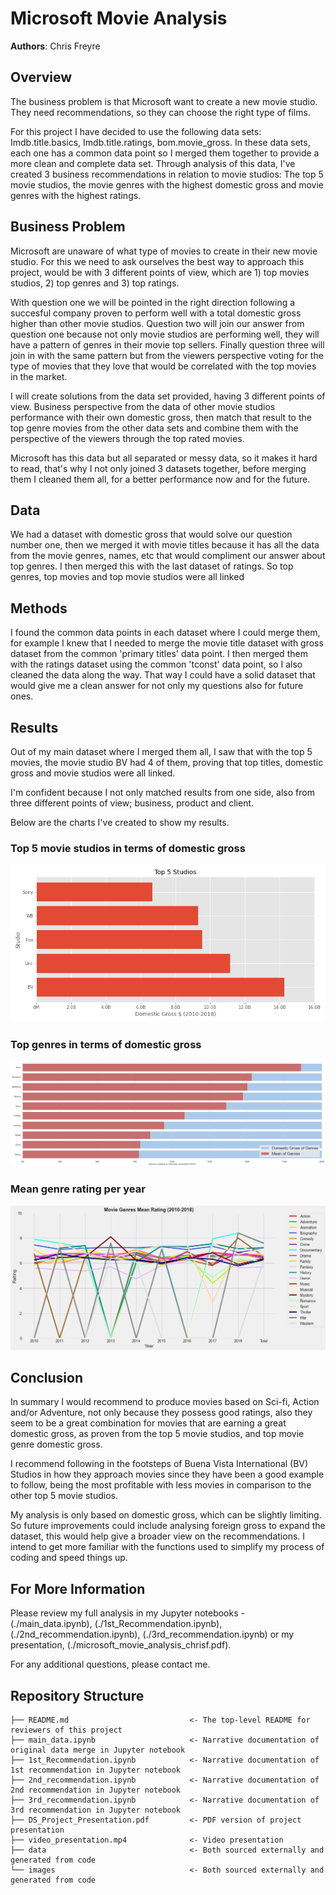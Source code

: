 # Microsoft Movie Analysis

**Authors**: Chris Freyre

## Overview

The business problem is that Microsoft want to create a new movie studio. They need recommendations, so they can choose the right type of films. 

For this project I have decided to use the following data sets: Imdb.title.basics, Imdb.title.ratings, bom.movie_gross. In these data sets, each one has a common data point so I merged them together to provide a more clean and complete data set. Through analysis of this data, I've created 3 business recommendations in relation to movie studios: The top 5 movie studios, the movie genres with the highest domestic gross and movie genres with the highest ratings. 

## Business Problem

Microsoft are unaware of what type of movies to create in their new movie studio. For this we need to ask ourselves the best way to approach this project, would be with 3 different points of view, which are 1) top movies studios, 2) top genres and 3) top ratings. 

With question one we will be pointed in the right direction following a succesful company proven to perform well with a total domestic gross higher than other movie studios. Question two will join our answer from question one because not only movie studios are performing well, they will have a pattern of genres in their movie top sellers. Finally question three will join in with the same pattern but from the viewers perspective voting for the type of movies that they love that would be correlated with the top movies in the market.

I will create solutions from the data set provided, having 3 different points of view. Business perspective from the data of other movie studios performance with their own domestic gross, then match that result to the top genre movies from the other data sets and combine them with the perspective of the viewers through the top rated movies. 

Microsoft has this data but all separated or messy data, so it makes it hard to read, that's why I not only joined 3 datasets together, before merging them I cleaned them all, for a better performance now and for the future.

## Data

We had a dataset with domestic gross that would solve our question number one, then we merged it with movie titles because it has all the data from the movie genres, names, etc that would compliment our answer about top genres. I then merged this with the last dataset of ratings. So top genres, top movies and top movie studios were all linked

## Methods

I found the common data points in each dataset where I could merge them, for example I knew that I needed to merge the movie title dataset with gross dataset from the common 'primary titles' data point. I then merged them with the ratings dataset using the common 'tconst' data point, so I also cleaned the data along the way. That way I could have a solid dataset that would give me a clean answer for not only my questions also for future ones.

## Results

Out of my main dataset where I merged them all, I saw that with the top 5 movies, the movie studio BV had 4 of them, proving that top titles, domestic gross and movie studios were all linked. 

I'm confident because I not only matched results from one side, also from three different points of view; business, product and client. 

Below are the charts I've created to show my results.

### Top 5 movie studios in terms of domestic gross
![graph1](./images/first_recomendation.png)

### Top genres in terms of domestic gross
![graph1](./images/2nd_reco_total_meangross.png)

### Mean genre rating per year
![graph1](./images/3rdreco_mean_rating2.png)

## Conclusion
In summary I would recommend to produce movies based on Sci-fi, Action and/or Adventure, not only because they possess good ratings, also they seem to be a great combination for movies that are earning a great domestic gross, as proven from the top 5 movie studios, and top movie genre domestic gross.

I recommend following in the footsteps of Buena Vista International (BV) Studios in how they approach movies since they have been a good example to follow, being the most profitable with less movies in comparison to the other top 5 movie studios.

My analysis is only based on domestic gross, which can be slightly limiting. So future improvements could include analysing foreign gross to expand the dataset, this would help give a broader view on the recommendations. I intend to get more familiar with the functions used to simplify my process of coding and speed things up.

## For More Information

Please review my full analysis in my Jupyter notebooks - (./main_data.ipynb), (./1st_Recommendation.ipynb), (./2nd_recommendation.ipynb), (./3rd_recommendation.ipynb) or my presentation, (./microsoft_movie_analysis_chrisf.pdf).

For any additional questions, please contact me.

## Repository Structure

```
├── README.md                           <- The top-level README for reviewers of this project
├── main_data.ipynb                     <- Narrative documentation of original data merge in Jupyter notebook
├── 1st_Recommendation.ipynb            <- Narrative documentation of 1st recommendation in Jupyter notebook
├── 2nd_recommendation.ipynb            <- Narrative documentation of 2nd recommendation in Jupyter notebook
├── 3rd_recommendation.ipynb            <- Narrative documentation of 3rd recommendation in Jupyter notebook
├── DS_Project_Presentation.pdf         <- PDF version of project presentation
├── video_presentation.mp4              <- Video presentation
├── data                                <- Both sourced externally and generated from code
└── images                              <- Both sourced externally and generated from code
```
